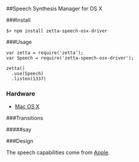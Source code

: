 ##Speech Synthesis Manager for OS X

###Install

```
$> npm install zetta-speech-osx-driver
```

###Usage

```
var zetta = require('zetta');
var Speech = require('zetta-speech-osx-driver');

zetta()
  .use(Speech)
  .listen(1337)
```

### Hardware

* [Mac OS X](https://www.apple.com/osx/)

###Transitions

#####say

###Design

The speech capabilities come from [Apple](https://developer.apple.com/library/mac/documentation/Darwin/Reference/ManPages/man1/say.1.html).